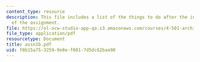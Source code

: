 ```yaml
---
content_type: resource
description: This file includes a list of the things to do after the in class review
  of the assignment.
file: https://ol-ocw-studio-app-qa.s3.amazonaws.com/courses/4-501-architectural-construction-and-computation-fall-2005/f0b15a7532599e8ef0817d5dc62baa90_assn1b.pdf
file_type: application/pdf
resourcetype: Document
title: assn1b.pdf
uid: f0b15a75-3259-9e8e-f081-7d5dc62baa90
---
```

